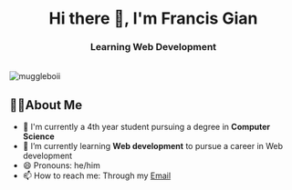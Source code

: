 <h1 align="center">Hi there 👋, I'm Francis Gian </h1>
<h3 align="center">Learning Web Development</h3>

<br>
<img src="https://komarev.com/ghpvc/?username=muggleboii&color=blue&style=plastic" alt="muggleboii" />

## 👨‍💻About Me
 - 📓 I'm currently a 4th year student pursuing a degree in **Computer Science**
 - 🌱 I’m currently learning **Web development** to pursue a career in Web development
 - 😄 Pronouns: he/him
 - 📫 How to reach me: Through my <a href="mailto:francisgian.fgm@gmail.com">Email</a>
 

<!--
**muggleboii/muggleboii** is a ✨ _special_ ✨ repository because its `README.md` (this file) appears on your GitHub profile.

Here are some ideas to get you started:

- 🔭 I’m currently working on ...

- 👯 I’m looking to collaborate on ...
- 🤔 I’m looking for help with ...
- 💬 Ask me about ...

-->
